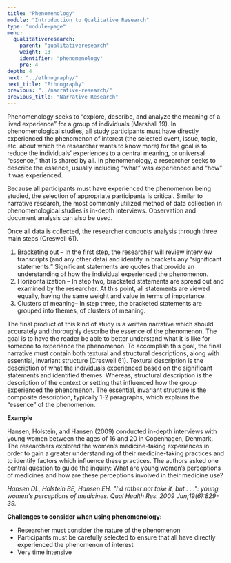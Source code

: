 ```yaml
---
title: "Phenomenology"
module: "Introduction to Qualitative Research"
type: "module-page"
menu:
  qualitativeresearch:
    parent: "qualitativeresearch"
    weight: 13
    identifier: "phenomenology"
    pre: 4
depth: 4
next: "../ethnography/"
next_title: "Ethnography"
previous: "../narrative-research/"
previous_title: "Narrative Research"
---
```

<div class="qualitativeresearch"><div class="pageblock"><p>Phenomenology seeks to “explore, describe, and analyze the meaning of a lived experience” for a group of individuals (Marshall 19). In phenomenological studies, all study participants must have directly experienced the phenomenon of interest (the selected event, issue, topic, etc. about which the researcher wants to know more) for the goal is to reduce the individuals’ experiences to a central meaning, or universal “essence,” that is shared by all. In phenomenology, a researcher seeks to describe the essence, usually including “what” was experienced and “how” it was experienced.</p>
<p>Because all participants must have experienced the phenomenon being studied, the selection of appropriate participants is critical. Similar to narrative research, the most commonly utilized method of data collection in phenomenological studies is in-depth interviews. Observation and document analysis can also be used.</p>
<p>Once all data is collected, the researcher conducts analysis through three main steps (Creswell 61).
</p><ol>
<li>Bracketing out – In the first step, the researcher will review interview transcripts (and any other data) and identify in brackets any “significant statements.” Significant statements are quotes that provide an understanding of how the individual experienced the phenomenon.</li>
<li>Horizontalization – In step two, bracketed statements are spread out and examined by the researcher. At this point, all statements are viewed equally, having the same weight and value in terms of importance.</li>
<li>Clusters of meaning– In step three, the bracketed statements are grouped into themes, of clusters of meaning.</li>
</ol>
<p>The final product of this kind of study is a written narrative which should accurately and thoroughly describe the essence of the phenomenon. The goal is to have the reader be able to better understand what it is like for someone to experience the phenomenon. To accomplish this goal, the final narrative must contain both textural and structural descriptions, along with essential, invariant structure (Creswell 61). Textural description is the description of what the individuals experienced based on the significant statements and identified themes. Whereas, structural description is the description of the context or setting that influenced how the group experienced the phenomenon. The essential, invariant structure is the composite description, typically 1-2 paragraphs, which explains the “essence” of the phenomenon.</p>
</div><div class="pageblock well">
<div class="pullquote"><p><strong>Example</strong></p>
<p>Hansen, Holstein, and Hansen (2009) conducted in-depth interviews with young women between the ages of 16 and 20 in Copenhagen, Denmark. The researchers explored the women’s medicine-taking experiences in order to gain a greater understanding of their medicine-taking practices and to identify factors which influence these practices. The authors asked one central question to guide the inquiry: What are young women’s perceptions of medicines and how are these perceptions involved in their medicine use?</p>
<p><em>Hansen DL, Holstein BE, Hansen EH. "I'd rather not take it, but . . .": young women's perceptions of medicines. Qual Health Res. 2009 Jun;19(6):829-39.</em></p></div>
</div><div class="pageblock"><p><strong>Challenges to consider when using phenomenology:</strong></p>
<ul>
<li>Researcher must consider the nature of the phenomenon</li>
<li>Participants must be carefully selected to ensure that all have directly experienced the phenomenon of interest</li>
<li>Very time intensive</li>
</ul>
</div></div>